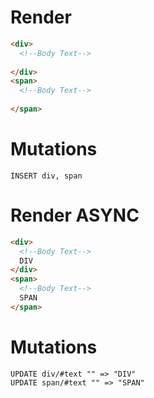 # Render
```html
<div>
  <!--Body Text-->
  ‍
</div>
<span>
  <!--Body Text-->
  ‍
</span>
```

# Mutations
```
INSERT div, span
```

# Render ASYNC
```html
<div>
  <!--Body Text-->
  DIV
</div>
<span>
  <!--Body Text-->
  SPAN
</span>
```

# Mutations
```
UPDATE div/#text "‍" => "DIV"
UPDATE span/#text "‍" => "SPAN"
```